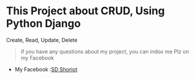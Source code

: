 This Project about CRUD, Using Python Django
=============================================
Create, Read, Update, Delete

> if you have any questions about my project, you can indox me Plz on my Facebook

* My Facebook :[SD Shoriot](https://www.facebook.com/profile.php?id=100007579383181)

